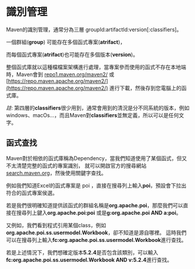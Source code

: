 # 識別管理

Maven的識別管理，通常分為三層 groupId:artifactId:version[:classifiers]。

一個群組(**group**) 可能存在多個函式專案(**atrifact**)，

而每個函式專案(**atrifact**)也可能存在多個版本(**version**)。

整個函式庫就以這種檔檔案架構進行處理，當專案參而使用的函式不存在本地端時，Maven會到 [repo1.maven.org/maven2/](https://repo1.maven.org/maven2/) 或 [https://repo.maven.apache.org/maven2/](https://repo.maven.apache.org/maven2/) 進行下載，然後存到您電腦上的函式庫。

*註*: 第四層的**classifiers**很少用到，通常會用到的清況是分不同系統的版本，例如 windows、macOs…，而且Maven對**classifiers**並無定義，所以可以是任何文字。

## 函式查找
Maven對於相依的函式庫稱為Dependency，當我們知道使用了某個函式，但又不太清楚完整的函式的專案識別，
就可以開啟官方的搜尋網站 [search.maven.org](https://search.maven.org/?eh=)，然後使用關鍵字查找。

例如我們知道Excel的函式專案是 poi ，直接在搜尋列上輸入**poi**，預設會下拉出符合的函式專案侯選。

若是我們很明確知道提供該函式的群組名稱是**org.apache.poi**，那麼我們可以直接在搜尋列上鍵入**org.apache.poi:poi**
或是**g:org.apache.poi AND a:poi**。

又例如，我們看到程式引用某個class，例如**org.apache.poi.ss.usermodel.Workbook**，卻不知道是源自哪裡。
這時我們可以在搜尋列上輸入**fc:org.apache.poi.ss.usermodel.Workbook**進行查找。

若是上述情況下，我們想確定版本**5.2.4**是否包含該類別，可以輸入**fc:org.apache.poi.ss.usermodel.Workbook AND v:5.2.4**進行查找。
